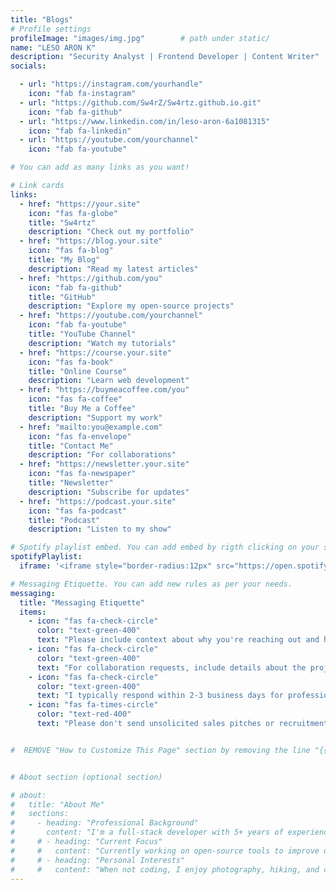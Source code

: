 ```yaml
---
title: "Blogs"
# Profile settings
profileImage: "images/img.jpg"        # path under static/
name: "LESO ARON K"
description: "Security Analyst | Frontend Developer | Content Writer"
socials:

  - url: "https://instagram.com/yourhandle"
    icon: "fab fa-instagram"
  - url: "https://github.com/Sw4rZ/Sw4rtz.github.io.git"
    icon: "fab fa-github"
  - url: "https://www.linkedin.com/in/leso-aron-6a1081315"
    icon: "fab fa-linkedin"
  - url: "https://youtube.com/yourchannel"
    icon: "fab fa-youtube"

# You can add as many links as you want!

# Link cards
links:
  - href: "https://your.site"
    icon: "fas fa-globe"
    title: "Sw4rtz"
    description: "Check out my portfolio"
  - href: "https://blog.your.site"
    icon: "fas fa-blog"
    title: "My Blog"
    description: "Read my latest articles"
  - href: "https://github.com/you"
    icon: "fab fa-github"
    title: "GitHub"
    description: "Explore my open-source projects"
  - href: "https://youtube.com/yourchannel"
    icon: "fab fa-youtube"
    title: "YouTube Channel"
    description: "Watch my tutorials"
  - href: "https://course.your.site"
    icon: "fas fa-book"
    title: "Online Course"
    description: "Learn web development"
  - href: "https://buymeacoffee.com/you"
    icon: "fas fa-coffee"
    title: "Buy Me a Coffee"
    description: "Support my work"
  - href: "mailto:you@example.com"
    icon: "fas fa-envelope"
    title: "Contact Me"
    description: "For collaborations"
  - href: "https://newsletter.your.site"
    icon: "fas fa-newspaper"
    title: "Newsletter"
    description: "Subscribe for updates"
  - href: "https://podcast.your.site"
    icon: "fas fa-podcast"
    title: "Podcast"
    description: "Listen to my show"

# Spotify playlist embed. You can add embed by rigth clicking on your spotify playlist -> Share -> Copy embed. After copying the embed, replace it with the iframe below.
spotifyPlaylist:
  iframe: '<iframe style="border-radius:12px" src="https://open.spotify.com/embed/playlist/6zcsSLDrLiCpX8KDzNiIhS?utm_source=generator" width="100%" height="152" frameborder="0" allow="autoplay; clipboard-write; encrypted-media; fullscreen; picture-in-picture" loading="lazy"></iframe>'

# Messaging Etiquette. You can add new rules as per your needs.
messaging:
  title: "Messaging Etiquette"
  items:
    - icon: "fas fa-check-circle"
      color: "text-green-400"
      text: "Please include context about why you're reaching out and how I can help."
    - icon: "fas fa-check-circle"
      color: "text-green-400"
      text: "For collaboration requests, include details about the project scope and timeline."
    - icon: "fas fa-check-circle"
      color: "text-green-400"
      text: "I typically respond within 2-3 business days for professional inquiries."
    - icon: "fas fa-times-circle"
      color: "text-red-400"
      text: "Please don't send unsolicited sales pitches or recruitment messages."


#  REMOVE "How to Customize This Page" section by removing the line "{{ partial "Instructions.html" . }}" in index.html file under layouts/


# About section (optional section)

# about:
#   title: "About Me"
#   sections:
#     - heading: "Professional Background"
#       content: "I'm a full-stack developer with 5+ years of experience building web applications. Specialized in JavaScript frameworks and cloud architecture."
#     # - heading: "Current Focus"
#     #   content: "Currently working on open-source tools to improve developer productivity and accessibility in web development."
#     # - heading: "Personal Interests"
#     #   content: "When not coding, I enjoy photography, hiking, and contributing to local tech communities through mentorship programs."
---
```

